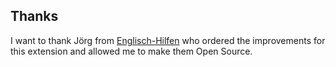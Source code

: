 ## Thanks
I want to thank Jörg from [Englisch-Hilfen](http://www.englisch-hilfen.de) who ordered the improvements for this extension and allowed me to make them Open Source.

